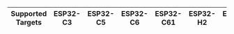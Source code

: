 | Supported Targets | ESP32-C3 | ESP32-C5 | ESP32-C6 | ESP32-C61 | ESP32-H2 | ESP32-H4 | ESP32-P4 | ESP32-S3 |
| ----------------- | -------- | -------- | -------- | --------- | -------- | -------- | -------- | -------- |

